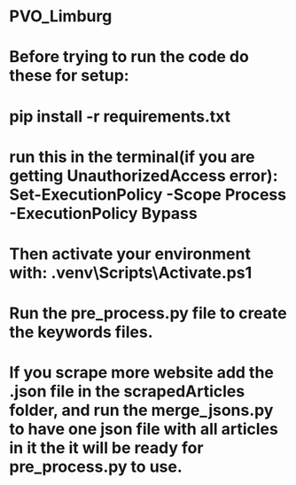 # PVO_Limburg 
# Before trying to run the code do these for setup:
# pip install -r requirements.txt
# run this in the terminal(if you are getting UnauthorizedAccess error): Set-ExecutionPolicy -Scope Process -ExecutionPolicy Bypass
# Then activate your environment with: \.venv\Scripts\Activate.ps1
# Run the pre_process.py file to create the keywords files.
# If you scrape more website add the .json file in the scrapedArticles folder, and run the merge_jsons.py to have one json file with all articles in it the it will be ready for pre_process.py to use.

